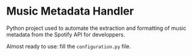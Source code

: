 # Music Metadata Handler

Python project used to automate the extraction and formatting of music metadata from the Spotify API for developpers.

Almost ready to use: fill the `configuration.py` file.
